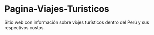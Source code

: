 # Pagina-Viajes-Turisticos
Sitio web con información sobre viajes turísticos dentro del Perú y sus respectivos costos.
